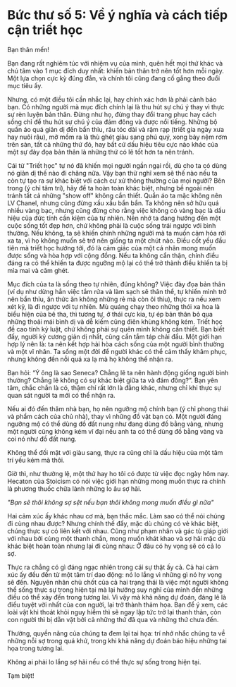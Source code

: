 # Bức thư số 5: Về ý nghĩa và cách tiếp cận triết học

Bạn thân mến!

Bạn đang rất nghiêm túc với nhiệm vụ của mình, quên hết mọi thứ khác và chú tâm vào 1 mục đích duy nhất: khiến bản thân trở nên tốt hơn mỗi ngày. Một lựa chọn cực kỳ đúng đắn, và chính tôi cũng đang cố gắng theo đuổi mục tiêu ấy.

Nhưng, có một điều tôi cần nhắc lại, hay chính xác hơn là phải cảnh báo bạn. Có những người mà mục đích chính lại là thu hút sự chú ý thay vì thực sự rèn luyện bản thân. Đừng như họ, đừng thay đổi trang phục hay cách sống chỉ để thu hút sự chú ý của đám đông và được nổi tiếng. Những bộ quần áo quá giản dị đến bẩn thỉu, râu tóc dài và rậm rạp (triết gia ngày xưa hay nuôi râu), mở mồm ra là thù ghét giàu sang phú quý, xong bày nệm rơm trên sàn, tất cả những thứ đó, hay bất cứ dấu hiệu tiêu cực nào khác của một sự đày đọa bản thân là những thứ có lẽ tốt hơn ta nên tránh.

Cái từ "Triết học" tự nó đã khiến mọi người ngần ngại rồi, dù cho ta có dùng nó giản dị thế nào đi chăng nữa. Vậy bạn thử nghĩ xem sẽ thế nào nếu ta còn tự tạo ra sự khác biệt với cách cư xử thông thường của mọi người? Bên trong (ý chỉ tâm trí), hãy để ta hoàn toàn khác biệt, nhưng bề ngoài nên tránh tất cả những "show off" không cần thiết. Quần áo ta mặc không nên LV Chanel, nhưng cũng đừng xấu xấu bẩn bẩn. Ta không nên sở hữu quá nhiều vàng bạc, nhưng cũng đừng cho rằng việc không có vàng bạc là dấu hiệu của đức tính cần kiệm của tự nhiên. Nên nhớ ta đang hướng đến một cuộc sống tốt đẹp hơn, chứ không phải là cuộc sống trái ngược với bình thường. Nếu không, ta sẽ khiến chính những người mà ta muốn cảm hóa rời xa ta, vì họ không muốn sẽ trở nên giống ta một chút nào. Điều cốt yếu đầu tiên mà triết học hướng tới, đó là cảm giác của một cá nhân mong muốn được sống và hòa hợp với cộng đồng. Nếu ta không cẩn thận, chính điều đáng ra có thể khiến ta được ngưỡng mộ lại có thể trở thành điều khiến ta bị mỉa mai và căm ghét.

Mục đích của ta là sống theo tự nhiên, đúng không? Việc đày đọa bản thân (ví dụ như dừng hẳn việc tắm rửa và làm sạch sẽ thân thể, tự khiến mình trở nên bẩn thỉu, ăn thức ăn không những rẻ mà còn ôi thiu), thực ra nếu xem xét kỹ, là đi ngược với tự nhiên. Mù quáng chạy theo những thói xa hoa là biểu hiện của bê tha, thì tương tự, ở thái cực kia, tự ép bản thân bỏ qua những thoải mái bình dị và dễ kiếm cũng điên khùng không kém. Triết học đề cao tính kỷ luật, chứ không phải sự quên mình không cần thiết. Bạn biết đấy, người kỷ cương giản dị nhất, cũng cần tắm táp chải đầu. Một giới hạn hợp lý nên là: ta nên kết hợp hài hòa cách sống của một người bình thường và một vĩ nhân. Ta sống một đời để người khác có thể cảm thấy khâm phục, nhưng không đến nỗi quá xa lạ mà họ không thể nhận ra.

Bạn hỏi: “Ý ông là sao Seneca? Chẳng lẽ ta nên hành động giống người bình thường? Chẳng lẽ không có sự khác biệt giữa ta và đám đông?”. Bạn yên tâm, chắc chắn là có, thậm chí rất lớn là đằng khác, nhưng chỉ khi thực sự quan sát người ta mới có thể nhận ra.

Nếu ai đó đến thăm nhà bạn, họ nên ngưỡng mộ chính bạn (ý chỉ phong thái và phẩm cách của chủ nhà), thay vì những đồ vật bạn có. Một người đáng ngưỡng mộ có thể dùng đồ đất nung như đang dùng đồ bằng vàng, nhưng một người cũng không kém vĩ đại nếu anh ta có thể dùng đồ bằng vàng và coi nó như đồ đất nung.

Không thể đối mặt với giàu sang, thực ra cũng chỉ là dấu hiệu của một tâm trí yếu kém mà thôi.

Giờ thì, như thường lệ, một thứ hay ho tôi có được từ việc đọc ngày hôm nay. Hecaton của Stoicism có nói việc giới hạn những mong muốn thực ra chính là phương thuốc chữa lành những lo âu sợ hãi.

_"Bạn sẽ thôi không sợ sệt nếu bạn thôi không mong muốn điều gì nữa"_

Hai cảm xúc ấy khác nhau cơ mà, bạn thắc mắc. Làm sao có thể nói chúng đi cùng nhau được? Nhưng chính thế đấy, mặc dù chúng có vẻ khác biệt, chúng thực sự có liên kết với nhau. Cũng như phạm nhân và gác tù giáp giới với nhau bởi cùng một thanh chắn, mong muốn khát khao và sợ hãi mặc dù khác biệt hoàn toàn nhưng lại đi cùng nhau: Ở đâu có hy vọng sẽ có cả lo sợ.

Thực ra chẳng có gì đáng ngạc nhiên trong cái sự thật ấy cả. Cả hai cảm xúc ấy đều đến từ một tâm trí dao động: nó lo lắng vì những gì nó hy vọng sẽ đến. Nguyên nhân chủ chốt của cả hai trạng thái là việc một người không thể sống thực sự trong hiện tại mà lại hướng suy nghĩ của mình đến những điều có thể xảy đến trong tương lai. Vì vậy mà khả năng dự đoán, đáng lẽ là điều tuyệt vời nhất của con người, lại trở thành thảm họa. Bạn để ý xem, các loài vật khi thoát khỏi nguy hiểm thì sẽ ngay lập tức trở lại thanh thản, còn con người thì bị dằn vặt bởi cả những thứ đã qua và những thứ chưa đến.

Thường, quyền năng của chúng ta đem lại tai họa: trí nhớ nhắc chúng ta về những nỗi sợ trong quá khứ, trong khi khả năng dự đoán báo hiệu những tai họa trong tương lai.

Không ai phải lo lắng sợ hãi nếu có thể thực sự sống trong hiện tại.

Tạm biệt!